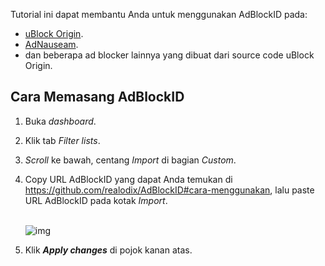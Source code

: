Tutorial ini dapat membantu Anda untuk menggunakan AdBlockID pada:
- [uBlock Origin](https://github.com/gorhill/uBlock).
- [AdNauseam](https://adnauseam.io/).
- dan beberapa ad blocker lainnya yang dibuat dari source code uBlock Origin.

## Cara Memasang AdBlockID

1. Buka *dashboard*.
2. Klik tab *Filter lists*.
3. *Scroll* ke bawah, centang *Import* di bagian *Custom*.
4. Copy URL AdBlockID yang dapat Anda temukan di https://github.com/realodix/AdBlockID#cara-menggunakan, lalu paste URL AdBlockID pada kotak *Import*.

   <br>![img](https://i.imgur.com/qtP7IcJ.png)<br>

5. Klik ***Apply changes*** di pojok kanan atas.
